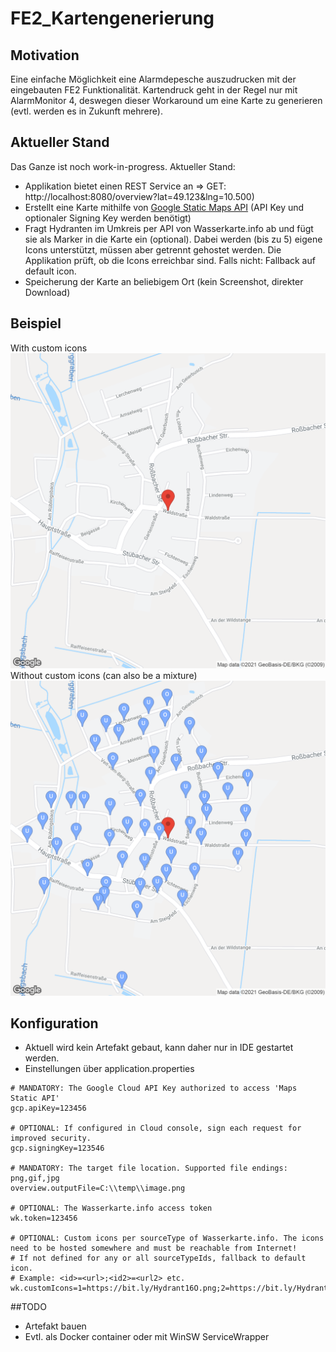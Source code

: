 # FE2_Kartengenerierung
## Motivation
Eine einfache Möglichkeit eine Alarmdepesche auszudrucken mit der eingebauten FE2 Funktionalität. Kartendruck geht in der Regel nur mit AlarmMonitor 4, deswegen dieser Workaround um eine Karte zu generieren (evtl. werden es in Zukunft mehrere).
## Aktueller Stand
Das Ganze ist noch work-in-progress. Aktueller Stand: 
* Applikation bietet einen REST Service an => GET: http://localhost:8080/overview?lat=49.123&lng=10.500)
* Erstellt eine Karte mithilfe von [Google Static Maps API](https://developers.google.com/maps/documentation/maps-static) 
  (API Key und optionaler Signing Key werden benötigt)
* Fragt Hydranten im Umkreis per API von Wasserkarte.info ab und fügt sie als Marker in die Karte ein (optional). 
  Dabei werden (bis zu 5) eigene Icons unterstützt, müssen aber getrennt gehostet werden. 
  Die Applikation prüft, ob die Icons erreichbar sind. Falls nicht: Fallback auf default icon.
* Speicherung der Karte an beliebigem Ort (kein Screenshot, direkter Download)
## Beispiel
With custom icons
![Alt text](screenshots/overview.png?raw=true "Generated overview with custom icons")
Without custom icons (can also be a mixture)
![Alt text](screenshots/overview_noicons.png?raw=true "Generated overview without custom icons")
## Konfiguration
* Aktuell wird kein Artefakt gebaut, kann daher nur in IDE gestartet werden.
* Einstellungen über application.properties
```
# MANDATORY: The Google Cloud API Key authorized to access 'Maps Static API'
gcp.apiKey=123456

# OPTIONAL: If configured in Cloud console, sign each request for improved security.
gcp.signingKey=123546

# MANDATORY: The target file location. Supported file endings: png,gif,jpg
overview.outputFile=C:\\temp\\image.png

# OPTIONAL: The Wasserkarte.info access token
wk.token=123456

# OPTIONAL: Custom icons per sourceType of Wasserkarte.info. The icons need to be hosted somewhere and must be reachable from Internet!
# If not defined for any or all sourceTypeIds, fallback to default icon.
# Example: <id>=<url>;<id2>=<url2> etc.
wk.customIcons=1=https://bit.ly/Hydrant16O.png;2=https://bit.ly/Hydrant16U.png;3=https://bit.ly/Hydrant16W.png
```
##TODO
* Artefakt bauen
* Evtl. als Docker container oder mit WinSW ServiceWrapper
